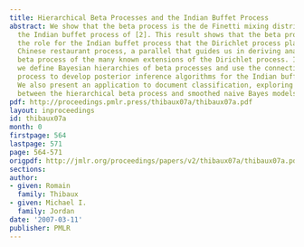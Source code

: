 ```yaml
---
title: Hierarchical Beta Processes and the Indian Buffet Process
abstract: We show that the beta process is the de Finetti mixing distribution underlying
  the Indian buffet process of [2]. This result shows that the beta process plays
  the role for the Indian buffet process that the Dirichlet process plays for the
  Chinese restaurant process, a parallel that guides us in deriving analogs for the
  beta process of the many known extensions of the Dirichlet process. In particular
  we define Bayesian hierarchies of beta processes and use the connection to the beta
  process to develop posterior inference algorithms for the Indian buffet process.
  We also present an application to document classification, exploring a relationship
  between the hierarchical beta process and smoothed naive Bayes models.
pdf: http://proceedings.pmlr.press/thibaux07a/thibaux07a.pdf
layout: inproceedings
id: thibaux07a
month: 0
firstpage: 564
lastpage: 571
page: 564-571
origpdf: http://jmlr.org/proceedings/papers/v2/thibaux07a/thibaux07a.pdf
sections: 
author:
- given: Romain
  family: Thibaux
- given: Michael I.
  family: Jordan
date: '2007-03-11'
publisher: PMLR
---
```

